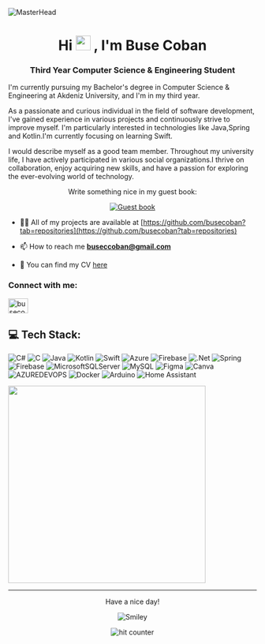  ![MasterHead](https://i.pinimg.com/originals/7a/ab/22/7aab226da8cf9e97f186dff79a478495.jpg)
 
 <h1 align="center">Hi <img src="https://raw.githubusercontent.com/aemmadi/aemmadi/master/wave.gif" width="30">
, I'm Buse Coban</h1>
<h3 align="center">Third Year Computer Science & Engineering Student</h3>

 I'm currently pursuing my Bachelor's degree in Computer Science & Engineering at Akdeniz University, and I'm in my third year.
 
 As a passionate and curious individual in the field of software development, I've gained experience in various projects and continuously strive to improve myself. I'm particularly interested in technologies like Java,Spring and Kotlin.I'm currently focusing on learning Swift.
 
 I would describe myself as a good team member. Throughout my university life, I have actively participated in various social organizations.I thrive on collaboration, enjoy acquiring new skills, and have a passion for exploring the ever-evolving world of technology.
 
<div align="center">
<p>Write something nice in my guest book:</p>
<a href="https://github.com/busecoban/busecoban/issues"><img src="https://github.com/fnky/fnky/raw/fnky/img/guestbook.gif" alt="Guest book" align="center"></a>
</div> 

- 👨‍💻 All of my projects are available at [https://github.com/busecoban?tab=repositories](https://github.com/busecoban?tab=repositories)

- 📫 How to reach me **buseccoban@gmail.com**

- 📄 You can find my CV [here](https://drive.google.com/file/d/1wg0YbNKN5409jzDYkZGuzVpCh-J3lejA/view?usp=sharing)

<h3 align="left">Connect with me:</h3>
<p align="left">
<a href="https://linkedin.com/in/busecoban" target="blank"><img align="center" src="https://raw.githubusercontent.com/rahuldkjain/github-profile-readme-generator/master/src/images/icons/Social/linked-in-alt.svg" alt="busecoban" height="30" width="40" /></a>
</p>


## 💻 Tech Stack:
![C#](https://img.shields.io/badge/c%23-%23239120.svg?style=for-the-badge&logo=csharp&logoColor=white) 
![C](https://img.shields.io/badge/c-%2300599C.svg?style=for-the-badge&logo=c&logoColor=white) 
![Java](https://img.shields.io/badge/java-%23ED8B00.svg?style=for-the-badge&logo=openjdk&logoColor=white) 
![Kotlin](https://img.shields.io/badge/kotlin-%237F52FF.svg?style=for-the-badge&logo=kotlin&logoColor=white) 
![Swift](https://img.shields.io/badge/swift-F54A2A?style=for-the-badge&logo=swift&logoColor=white) 
![Azure](https://img.shields.io/badge/azure-%230072C6.svg?style=for-the-badge&logo=microsoftazure&logoColor=white) 
![Firebase](https://img.shields.io/badge/firebase-%23039BE5.svg?style=for-the-badge&logo=firebase) 
![.Net](https://img.shields.io/badge/.NET-5C2D91?style=for-the-badge&logo=.net&logoColor=white) 
![Spring](https://img.shields.io/badge/spring-%236DB33F.svg?style=for-the-badge&logo=spring&logoColor=white) 
![Firebase](https://img.shields.io/badge/Firebase-039BE5?style=for-the-badge&logo=Firebase&logoColor=white) 
![MicrosoftSQLServer](https://img.shields.io/badge/Microsoft%20SQL%20Server-CC2927?style=for-the-badge&logo=microsoft%20sql%20server&logoColor=white) 
![MySQL](https://img.shields.io/badge/mysql-%2300000f.svg?style=for-the-badge&logo=mysql&logoColor=white) 
![Figma](https://img.shields.io/badge/figma-%23F24E1E.svg?style=for-the-badge&logo=figma&logoColor=white) 
![Canva](https://img.shields.io/badge/Canva-%2300C4CC.svg?style=for-the-badge&logo=Canva&logoColor=white) 
![AZUREDEVOPS](https://img.shields.io/badge/azuredevops-0078D7.svg?style=for-the-badge&logo=azuredevops&logoColor=white&color=%230078D7) 
![Docker](https://img.shields.io/badge/docker-%230db7ed.svg?style=for-the-badge&logo=docker&logoColor=white) ![Arduino](https://img.shields.io/badge/-Arduino-00979D?style=for-the-badge&logo=Arduino&logoColor=white) ![Home Assistant](https://img.shields.io/badge/home%20assistant-%2341BDF5.svg?style=for-the-badge&logo=home-assistant&logoColor=white)


<img src='https://memer-new.vercel.app/' style="height: 400px;"/>

---



<div align="center">
<p>Have a nice day!</p>
<div>
<img src="https://github.com/mscoutermarsh/mscoutermarsh/blob/master/teeter.gif?raw=true" alt="Smiley" align="center">
</div>
</div>

<div align="center">
<p></p>
<img src="https://profile-counter.glitch.me/busecoban/count.svg" alt="hit counter" align="center">
</div>






